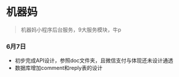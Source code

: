 # 机器妈

> 机器妈小程序后台服务，9大服务模块，牛p

### 6月7日
- 初步完成API设计，参照doc文件夹，且微信支付与体现还未设计通透
- 数据库增加comment和reply表的设计
